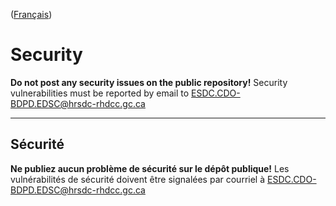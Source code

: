 ([Français](#sécurité))

# Security

**Do not post any security issues on the public repository!** Security vulnerabilities must be reported by email to ESDC.CDO-BDPD.EDSC@hrsdc-rhdcc.gc.ca

______________________

## Sécurité

**Ne publiez aucun problème de sécurité sur le dépôt publique!** Les vulnérabilités de sécurité doivent être signalées par courriel à ESDC.CDO-BDPD.EDSC@hrsdc-rhdcc.gc.ca
